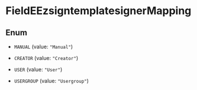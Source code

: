 

# FieldEEzsigntemplatesignerMapping

## Enum


* `MANUAL` (value: `"Manual"`)

* `CREATOR` (value: `"Creator"`)

* `USER` (value: `"User"`)

* `USERGROUP` (value: `"Usergroup"`)



